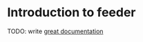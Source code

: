 # Introduction to feeder

TODO: write [great documentation](http://jacobian.org/writing/what-to-write/)
